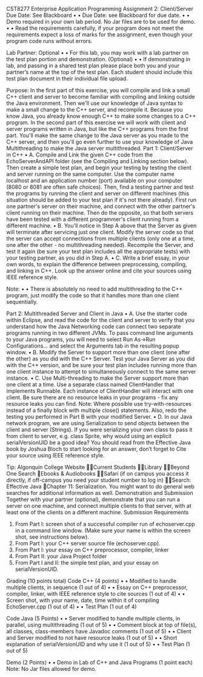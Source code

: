  CST8277 Enterprise Application Programming 
Assignment 2: Client/Server 
Due Date: See Blackboard 
•	• Due Date: see Blackboard for due date. 
•	• Demo required in your own lab period. No Jar files are to be used for demo. 
•	• Read the requirements carefully, if your program does not meet the requirements expect a loss of marks for the assignment, even though your program code runs without errors. 

Lab Partner: Optional 
•	• For this lab, you may work with a lab partner on the test plan portion and demonstration. (Optional) 
•	• If demonstrating in lab, and passing in a shared test plan please place both you and your partner’s name at the top of the test plan. Each student should include this test plan document in their individual file upload. 

Purpose: 
In the first part of this exercise, you will compile and link a small C++ client and server to become familiar with compiling and linking outside the Java environment. Then we'll use our knowledge of Java syntax to make a small change to the C++ server, and recompile it. Because you know Java, you already know enough C++ to make some changes to a C++ program. 
In the second part of this exercise we will work with client and server programs written in Java, but like the C++ programs from the first part. You'll make the same change to the Java server as you made to the C++ server, and then you'll go even further to use your knowledge of Java Multithreading to make the Java server multithreaded. 
Part 1: Client/Server in C++ 
•	A. Compile and Link the given C++ code from the EchoServerAndAPI folder (see the Compiling and Linking section below). Then create a simple test plan, and begin your testing by testing the client and server running on the same computer. Use the computer name localhost and an application number (port) available on your computer (8080 or 8081 are often safe choices). Then, find a testing partner and test the programs by running the client and server on different machines (this situation should be added to your test plan if it's not there already). First run one partner's server on their machine, and connect with the other partner's client running on their machine. Then do the opposite, so that both servers have been tested with a different programmer's client running from a different machine. 
•	B. You'll notice in Step A above that the Server as given will terminate after servicing just one client. Modify the server code so that the server can accept connections from multiple clients (only one at a time, one after the other - no multithreading needed). Recompile the Server, and test it again (be sure your test plan includes all the appropriate tests) with your testing partner, as you did in Step A. 
•	C. Write a brief essay, in your own words, to explain the difference between preprocessing, compiling, and linking in C++. Look up the answer online and cite your sources using IEEE reference style. 

Note: 
•	• There is absolutely no need to add multithreading to the C++ program, just modify the code so that it handles more than one client sequentially. 

Part 2: Multithreaded Server and Client in Java 
•	A. Use the starter code within Eclipse, and read the code for the client and server to verify that you understand how the Java Networking code can connect two separate programs running in two different JVMs. To pass command line arguments to your Java programs, you will need to select Run As->Run Configurations... and select the Arguments tab in the resulting popup window. 
•	B. Modify the Server to support more than one client (one after the other) as you did with the C++ Server. Test your Java Server as you did with the C++ version, and be sure your test plan includes running more than one client instance to attempt to simultaneously connect to the same server instance. 
•	C. Use Multi-threading to make the Server support more than one client at a time. Use a separate class named ClientHandler that implements Runnable. Each instance of ClientHandler will interact with one client. Be sure there are no resource leaks in your programs - fix any resource leaks you can find. Note: Where possible use try-with-resources instead of a finally block with multiple close() statements. Also, redo the testing you performed in Part B with your modified Server. 
•	D. In our Java network program, we are using Serialization to send objects between the client and server (Strings). If you were serializing your own class to pass it from client to server, e.g. class Sprite, why would using an explicit serialVersionUID be a good idea? You should read from the Effective Java book by Joshua Bloch to start looking for an answer, don’t forget to Cite your source using IEEE reference style. 

Tip: Algonquin College Website Current Students Library Beyond One Search Ebooks & Audiobooks Safari (if on campus you access it directly, if off-campus you need your student number to log in) Search: Effective Java Chapter 11: Serialization. 
You might want to do general web searches for additional information as well. 
Demonstration and Submission 
Together with your partner (optional), demonstrate that you can run a server on one machine, and connect multiple clients to that server, with at least one of the clients on a different machine. 
Submission Requirements 
1. From Part I: screen shot of a successful compiler run of echoserver.cpp in a command line window. (Make sure your name is within the screen shot, see instructions below). 
2. From Part I: your C++ server source file (echoserver.cpp). 
3. From Part I: your essay on C++ preprocessor, compiler, linker 
4. From Part II: your Java Project folder 
5. From Part I and II: the simple test plan, and your essay on serialVersionUID. 

Grading (10 points total) 
Code C++ (4 points) 
•	• Modified to handle multiple clients, in sequence (1 out of 4) 
•	• Essay on C++ preprocessor, compiler, linker, with IEEE reference style to cite sources (1 out of 4) 
•	• Screen shot, with your name, date, time within it of compiling EchoServer.cpp (1 out of 4) 
•	• Test Plan (1 out of 4) 

Code Java (5 Points) 
•	• Server modified to handle multiple clients, in parallel, using multithreading (1 out of 5) 
•	• Comment block at top of file(s), all classes, class-members have Javadoc comments (1 out of 5) 
•	• Client and Server modified to not have resource leaks (1 out of 5) 
•	• Short explanation of serialVersionUID and why use it (1 out of 5) 
•	• Test Plan (1 out of 5) 

Demo (2 Points) 
•	• Demo in Lab of C++ and Java Programs (1 point each) Note: No Jar files allowed for demo. 

